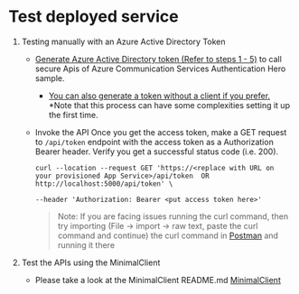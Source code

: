 # Test deployed service

1. Testing manually with an Azure Active Directory Token

    - [Generate Azure Active Directory token (Refer to steps 1 - 5)](../../MinimalClient/README.md) to call secure Apis of Azure Communication Services Authentication Hero sample.

        - [You can also generate a token without a client if you prefer.](../test-tools/generate-aad-token-manually.md) *Note that this process can have some complexities setting it up the first time.

    - Invoke the API
    Once you get the access token, make a GET request to `/api/token` endpoint with the access token as a Authorization Bearer header. Verify you get a successful status code (i.e. 200).

        ```shell
        curl --location --request GET 'https://<replace with URL on your provisioned App Service>/api/token  OR http://localhost:5000/api/token' \

        --header 'Authorization: Bearer <put access token here>'
        ```
        > Note: If you are facing issues running the curl command, then try importing (File -> import -> raw text, paste the curl command and continue) the curl command in [Postman](https://www.postman.com/downloads/) and running it there

2. Test the APIs using the MinimalClient
    -  Please take a look at the MinimalClient README.md [MinimalClient](../../MinimalClient/README.md)